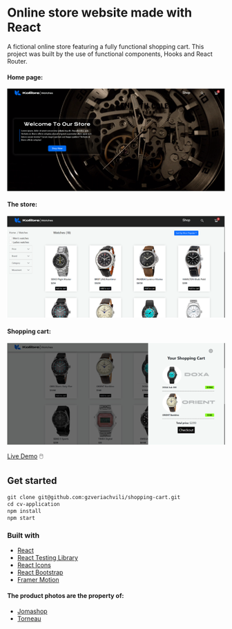 # Online store website made with React

A fictional online store featuring a fully functional shopping cart. This project was built by the use of functional components, Hooks and React Router.

#### Home page:

![Preview Image](./src/assets/img/preview.png)

#### The store:

![Preview Image2](./src/assets/img/preview2.png)

#### Shopping cart:

![Preview Image3](./src/assets/img/preview3.png)

[Live Demo](https://gzveriachvili.github.io/shopping-cart/) 🖱️

## Get started

```
git clone git@github.com:gzveriachvili/shopping-cart.git
cd cv-application
npm install
npm start
```

### Built with

- [React](https://reactjs.org/)
- [React Testing Library](https://testing-library.com/docs/react-testing-library/intro/)
- [React Icons](https://www.npmjs.com/package/react-icons)
- [React Bootstrap](https://www.npmjs.com/package/react-icons)
- [Framer Motion](https://www.framer.com/docs/introduction/)

#### The product photos are the property of:

- [Jomashop](https://www.jomashop.com/)
- [Torneau](https://www.tourneau.com/)
